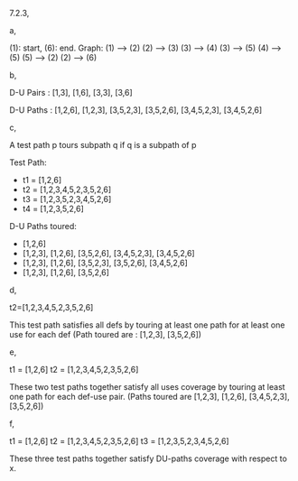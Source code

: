 7.2.3,

a, 

(1): start, (6): end.
Graph:
(1) --> (2)
(2) --> (3)
(3) --> (4)
(3) --> (5)
(4) --> (5)
(5) --> (2)
(2) --> (6)

b,

D-U Pairs : [1,3], [1,6], [3,3], [3,6]

D-U Paths : [1,2,6], [1,2,3], [3,5,2,3], [3,5,2,6], [3,4,5,2,3], [3,4,5,2,6]

c,

A test path p tours subpath q if q is a subpath of p

Test Path:
+ t1 = [1,2,6]
+ t2 = [1,2,3,4,5,2,3,5,2,6]
+ t3 = [1,2,3,5,2,3,4,5,2,6]
+ t4 = [1,2,3,5,2,6]

D-U Paths toured:
+ [1,2,6]
+ [1,2,3], [1,2,6], [3,5,2,6], [3,4,5,2,3], [3,4,5,2,6]
+ [1,2,3], [1,2,6], [3,5,2,3], [3,5,2,6], [3,4,5,2,6]
+ [1,2,3], [1,2,6], [3,5,2,6]

d,

t2=[1,2,3,4,5,2,3,5,2,6]

This test path satisfies all defs by touring at least one path for at least one use for each def
(Path toured are : [1,2,3], [3,5,2,6])

e,

t1 = [1,2,6]
t2 = [1,2,3,4,5,2,3,5,2,6]

These two test paths together satisfy all uses coverage by touring at least one path for each def-use pair.
(Paths toured are [1,2,3], [1,2,6], [3,4,5,2,3], [3,5,2,6])

f,

t1 = [1,2,6]
t2 = [1,2,3,4,5,2,3,5,2,6]
t3 = [1,2,3,5,2,3,4,5,2,6]

These three test paths together satisfy DU-paths coverage with respect to x.